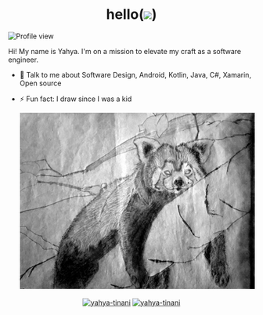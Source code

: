 <h1 align="center"> hello(<img src="https://raw.githubusercontent.com/MartinHeinz/MartinHeinz/master/wave.gif" width="50">) </h1>
<p align='center'>

![Profile view](https://komarev.com/ghpvc/?username=whyrising)

</p>
<div size='20px'> Hi! My name is Yahya. I'm on a mission to elevate my craft as a software engineer.
</div>

- 💬 Talk to me about Software Design, Android, Kotlin, Java, C#, Xamarin, Open source

- ⚡ Fun fact: I draw since I was a kid

  ![](./art/drawing.png)

<p align="center">
<a href="https://www.linkedin.com/in/yahya-tinani" target="blank"><img align="center" src="https://cdn.jsdelivr.net/npm/simple-icons@3.0.1/icons/linkedin.svg" alt="yahya-tinani" height="20" width="20" /></a>
<a href = 'https://www.github.com/whyrising'> <img align="center" src="https://cdn.jsdelivr.net/npm/simple-icons@3.0.1/icons/github.svg" alt="yahya-tinani" height="20" width="20" /></a>
</p>

<!--
**whyrising/whyrising** is a ✨ _special_ ✨ repository because its `README.md` (this file) appears on your GitHub profile.

Here are some ideas to get you started:

- 🔭 I’m currently working on ...
- 🌱 I’m currently learning ...
- 👯 I’m looking to collaborate on ...
- 🤔 I’m looking for help with ...
- 💬 Ask me about ...
- 📫 How to reach me: ...
- 😄 Pronouns: ...
- ⚡ Fun fact: ...
-->
